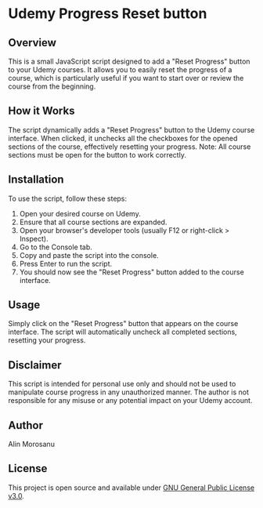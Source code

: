 # Udemy Progress Reset button

## Overview
This is a small JavaScript script designed to add a "Reset Progress" button to your Udemy courses. It allows you to easily reset the progress of a course, which is particularly useful if you want to start over or review the course from the beginning.

## How it Works
The script dynamically adds a "Reset Progress" button to the Udemy course interface. When clicked, it unchecks all the checkboxes for the opened sections of the course, effectively resetting your progress. Note: All course sections must be open for the button to work correctly.

## Installation
To use the script, follow these steps:
1. Open your desired course on Udemy.
2. Ensure that all course sections are expanded.
3. Open your browser's developer tools (usually F12 or right-click > Inspect).
4. Go to the Console tab.
5. Copy and paste the script into the console.
6. Press Enter to run the script.
7. You should now see the "Reset Progress" button added to the course interface.

## Usage
Simply click on the "Reset Progress" button that appears on the course interface. The script will automatically uncheck all completed sections, resetting your progress.

## Disclaimer
This script is intended for personal use only and should not be used to manipulate course progress in any unauthorized manner. The author is not responsible for any misuse or any potential impact on your Udemy account.

## Author
Alin Morosanu

## License
This project is open source and available under [GNU General Public License v3.0](LICENSE).
